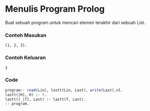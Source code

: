 # Menulis Program Prolog

Buat sebuah program untuk mencari elemen terakhir dari sebuah List.

### Contoh Masukan

```
[1, 2, 3].
```

### Contoh Keluaran

```
3
```

### Code

```pl
program:- read(Lin), lastt(Lin, Last), write(Last),nl.
lastt([H], H) :- !.
lastt([_|T], Last) :- lastt(T, Last).
:- program.
```

